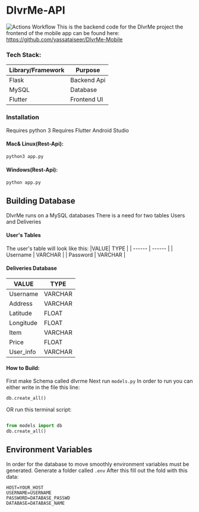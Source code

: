 # DlvrMe-API
![Actions Workflow](https://github.com/yassataiseer/DlvrMe-API/workflows/Flask/badge.svg)
This is the backend code for the DlvrMe project the frontend of the mobile app can be found 
here: https://github.com/yassataiseer/DlvrMe-Mobile
### Tech Stack:
|Library/Framework| Purpose |
| ------ | ------ |
| Flask | Backend Api |
| MySQL | Database |
| Flutter| Frontend UI |


### Installation
Requires python 3
Requires Flutter
Android Studio
#### Mac& Linux(Rest-Api):
```sh
python3 app.py
```
#### Windows(Rest-Api):
``` sh
python app.py
```

## Building Database
DlvrMe runs on a MySQL databases
There is a need for two tables Users and Deliveries

#### User's Tables
The user's table will look like this:
|VALUE| TYPE  |
| ------ | ------ |
| Username | VARCHAR |
| Password | VARCHAR |

#### Deliveries Database
| VALUE  | TYPE |
| ------ | ------ |
| Username | VARCHAR |
| Address | VARCHAR |
| Latitude | FLOAT |
| Longitude | FLOAT |
| Item | VARCHAR |
| Price | FLOAT |
| User_info | VARCHAR |

#### How to Build:
First make Schema called dlvrme
Next run ``` models.py ```
In order to run you can either write in the file this line:
```py 
db.create_all()
 ```
OR run this terminal script:
```py

from models import db
db.create_all()
````

## Environment Variables
In order for the database to move smoothly environment variables must be generated.
Generate a folder called ``` .env ```
After this fill out the fold with this data:
```.env
HOST=YOUR_HOST
USERNAME=USERNAME
PASSWORD=DATABASE_PASSWD
DATABASE=DATABASE_NAME
```




